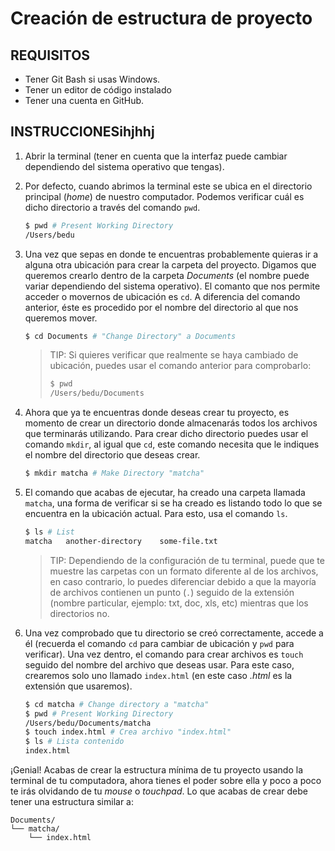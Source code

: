 # Creación de estructura de proyecto

## REQUISITOS 
- Tener Git Bash si usas Windows.
- Tener un editor de código instalado
- Tener una cuenta en GitHub.

## INSTRUCCIONESihjhhj

1. Abrir la terminal (tener en cuenta que la interfaz puede cambiar dependiendo
   del sistema operativo que tengas).

2. Por defecto, cuando abrimos la terminal este se ubica en el directorio
   principal (_home_) de nuestro computador. Podemos verificar cuál es dicho
   directorio a través del comando `pwd`.

   ```bash
   $ pwd # Present Working Directory
   /Users/bedu
   ```

3. Una vez que sepas en donde te encuentras probablemente quieras ir a alguna
   otra ubicación para crear la carpeta del proyecto. Digamos que queremos
   crearlo dentro de la carpeta _Documents_ (el nombre puede variar dependiendo
   del sistema operativo). El comanto que nos permite acceder o movernos de
   ubicación es `cd`. A diferencia del comando anterior, éste es procedido por
   el nombre del directorio al que nos queremos mover.

   ```bash
   $ cd Documents # "Change Directory" a Documents
   ```

   > TIP: Si quieres verificar que realmente se haya cambiado de ubicación,
   > puedes usar el comando anterior para comprobarlo:
   >
   > ```bash
   > $ pwd
   > /Users/bedu/Documents
   > ```

4. Ahora que ya te encuentras donde deseas crear tu proyecto, es momento de
   crear un directorio donde almacenarás todos los archivos que terminarás
   utilizando. Para crear dicho directorio puedes usar el comando `mkdir`, al
   igual que `cd`, este comando necesita que le indiques el nombre del
   directorio que deseas crear.

   ```bash
   $ mkdir matcha # Make Directory "matcha"
   ```

5. El comando que acabas de ejecutar, ha creado una carpeta llamada `matcha`,
   una forma de verificar si se ha creado es listando todo lo que se encuentra
   en la ubicación actual. Para esto, usa el comando `ls`.

   ```bash
   $ ls # List
   matcha   another-directory    some-file.txt
   ```

   > TIP: Dependiendo de la configuración de tu terminal, puede que te muestre
   > las carpetas con un formato diferente al de los archivos, en caso contrario,
   > lo puedes diferenciar debido a que la mayoría de archivos contienen un
   > punto (`.`) seguido de la extensión (nombre particular, ejemplo: txt, doc,
   > xls, etc) mientras que los directorios no.

6. Una vez comprobado que tu directorio se creó correctamente, accede a él
   (recuerda el comando `cd` para cambiar de ubicación y `pwd` para verificar).
   Una vez dentro, el comando para crear archivos es `touch` seguido del nombre
   del archivo que deseas usar. Para este caso, crearemos solo uno llamado
   `index.html` (en este caso _.html_ es la extensión que usaremos).

   ```bash
   $ cd matcha # Change directory a "matcha"
   $ pwd # Present Working Directory
   /Users/bedu/Documents/matcha
   $ touch index.html # Crea archivo "index.html"
   $ ls # Lista contenido
   index.html
   ```

¡Genial! Acabas de crear la estructura mínima de tu proyecto usando la terminal
de tu computadora, ahora tienes el poder sobre ella y poco a poco te irás
olvidando de tu _mouse_ o _touchpad_. Lo que acabas de crear debe tener una
estructura similar a:

```text
Documents/
└── matcha/
    └── index.html
```
